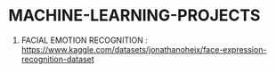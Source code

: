 # MACHINE-LEARNING-PROJECTS
1. FACIAL EMOTION RECOGNITION : https://www.kaggle.com/datasets/jonathanoheix/face-expression-recognition-dataset
